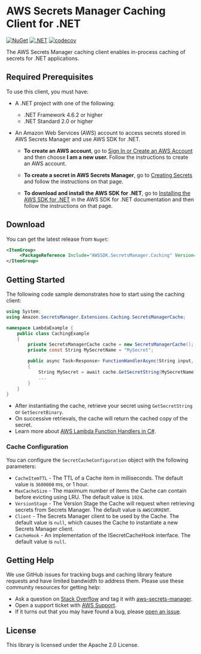 # AWS Secrets Manager Caching Client for .NET



[![NuGet](https://img.shields.io/nuget/v/AWSSDK.SecretsManager.Caching)](https://www.nuget.org/packages/AWSSDK.SecretsManager.Caching)
[![.NET](https://github.com/aws/aws-secretsmanager-caching-net/actions/workflows/dotnet.yml/badge.svg?event=push)](https://github.com/aws/aws-secretsmanager-caching-net/actions/workflows/dotnet.yml)
[![codecov](https://codecov.io/gh/aws/aws-secretsmanager-caching-net/branch/master/graph/badge.svg?token=cugbEh31cw)](https://codecov.io/gh/aws/aws-secretsmanager-caching-net)

The AWS Secrets Manager caching client enables in-process caching of secrets for .NET applications.

## Required Prerequisites

To use this client, you must have:

* A .NET project with one of the following:
    * .NET Framework 4.6.2 or higher
    * .NET Standard 2.0 or higher

* An Amazon Web Services (AWS) account to access secrets stored in AWS Secrets Manager and use AWS SDK for .NET.

    * **To create an AWS account**, go to [Sign In or Create an AWS Account](https://portal.aws.amazon.com/gp/aws/developer/registration/index.html) and then choose **I am a new user.** Follow the instructions to create an AWS account.

    * **To create a secret in AWS Secrets Manager**, go to [Creating Secrets](https://docs.aws.amazon.com/secretsmanager/latest/userguide/manage_create-basic-secret.html) and follow the instructions on that page.

    * **To download and install the AWS SDK for .NET**, go to [Installing the AWS SDK for .NET](https://aws.amazon.com/sdk-for-net/) in the AWS SDK for .NET documentation and then follow the instructions on that page.

## Download

You can get the latest release from `Nuget`:

```xml
<ItemGroup>
     <PackageReference Include="AWSSDK.SecretsManager.Caching" Version="2.*" />
</ItemGroup>
```

## Getting Started

The following code sample demonstrates how to start using the caching client:

```cs
using System;
using Amazon.SecretsManager.Extensions.Caching.SecretsManagerCache;

namespace LambdaExample {
    public class CachingExample 
    {
        private SecretsManagerCache cache = new SecretsManagerCache();
        private const String MySecretName = "MySecret";

        public async Task<Response> FunctionHandlerAsync(String input, ILambdaContext context)
        {
            String MySecret = await cache.GetSecretString(MySecretName);
            ...
        }
    }
}
```

* After instantiating the cache, retrieve your secret using `GetSecretString` or `GetSecretBinary`. 
* On successive retrievals, the cache will return the cached copy of the secret. 
* Learn more about [AWS Lambda Function Handlers in C#](https://docs.aws.amazon.com/lambda/latest/dg/dotnet-programming-model-handler-types.html).

### Cache Configuration

You can configure the `SecretCacheConfiguration` object with the following parameters:
* `CacheItemTTL` - The TTL of a Cache item in milliseconds. The default value is `3600000` ms, or 1 hour.
* `MaxCacheSize` - The maximum number of items the Cache can contain before evicting using LRU. The default value is `1024`.
* `VersionStage` - The Version Stage the Cache will request when retrieving secrets from Secrets Manager. The default value is `AWSCURRENT`.
* `Client` - The Secrets Manager client to be used by the Cache. The default value is `null`, which causes the Cache to instantiate a new Secrets Manager client.
* `CacheHook` - An implementation of the ISecretCacheHook interface. The default value is `null`.

## Getting Help
We use GitHub issues for tracking bugs and caching library feature requests and have limited bandwidth to address them. Please use these community resources for getting help:
* Ask a question on [Stack Overflow](https://stackoverflow.com/) and tag it with [aws-secrets-manager](https://stackoverflow.com/questions/tagged/aws-secrets-manager).
* Open a support ticket with [AWS Support](https://console.aws.amazon.com/support/home#/).
* If it turns out that you may have found a bug, please [open an issue](https://github.com/aws/aws-secretsmanager-caching-csharp/issues/new). 

## License

This library is licensed under the Apache 2.0 License.
